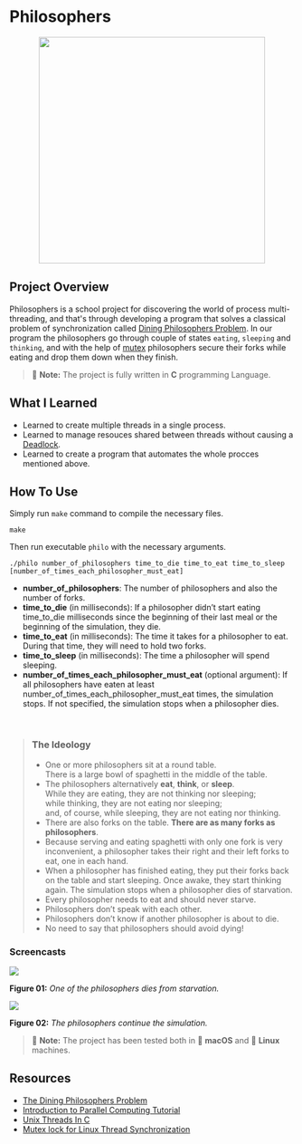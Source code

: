 # Philosophers 

<div align="center">
  <img src="https://upload.wikimedia.org/wikipedia/commons/thumb/7/7b/An_illustration_of_the_dining_philosophers_problem.png/800px-An_illustration_of_the_dining_philosophers_problem.png" width="400" />
</div>

## Project Overview

Philosophers is a school project for discovering the world of process multi-threading, and that's through developing a program that solves a classical problem of synchronization called [Dining Philosophers Problem](https://en.wikipedia.org/wiki/Dining_philosophers_problem). In our program the philosophers go through couple of states `eating`, `sleeping` and `thinking`, and with the help of [mutex](https://learn.microsoft.com/en-us/dotnet/standard/threading/mutexes) philosophers secure their forks while eating and drop them down when they finish.

> :memo: **Note:** The project is fully written in **C** programming Language.

## What I Learned

- Learned to create multiple threads in a single process.
- Learned to manage resouces shared between threads without causing a [Deadlock](https://en.wikipedia.org/wiki/Deadlock).
- Learned to create a program that automates the whole procces mentioned above.

## How To Use

Simply run `make` command to compile the necessary files. 

```console
make
```

Then run executable `philo` with the necessary arguments.

```console
./philo number_of_philosophers time_to_die time_to_eat time_to_sleep [number_of_times_each_philosopher_must_eat]
```

- **number_of_philosophers**: The number of philosophers and also the number
of forks.
- **time_to_die** (in milliseconds): If a philosopher didn’t start eating time_to_die
milliseconds since the beginning of their last meal or the beginning of the simulation, they die.
- **time_to_eat** (in milliseconds): The time it takes for a philosopher to eat.
During that time, they will need to hold two forks.
- **time_to_sleep** (in milliseconds): The time a philosopher will spend sleeping.
- **number_of_times_each_philosopher_must_eat** (optional argument): If all
philosophers have eaten at least number_of_times_each_philosopher_must_eat
times, the simulation stops. If not specified, the simulation stops when a
philosopher dies.
<br>

> ### The Ideology
>
>- One or more philosophers sit at a round table.<br>There is a large bowl of spaghetti in the middle of the table.
>- The philosophers alternatively **eat**, **think**, or **sleep**.<br>
While they are eating, they are not thinking nor sleeping;<br>
while thinking, they are not eating nor sleeping;<br>
and, of course, while sleeping, they are not eating nor thinking.
>- There are also forks on the table. **There are as many forks as philosophers**.
>- Because serving and eating spaghetti with only one fork is very inconvenient, a
philosopher takes their right and their left forks to eat, one in each hand.
>- When a philosopher has finished eating, they put their forks back on the table and
start sleeping. Once awake, they start thinking again. The simulation stops when
a philosopher dies of starvation.
>- Every philosopher needs to eat and should never starve.
>- Philosophers don’t speak with each other.
>- Philosophers don’t know if another philosopher is about to die.
>- No need to say that philosophers should avoid dying!

### Screencasts

![](https://media.giphy.com/media/7HIGNeTVOZlHfIaaea/giphy.gif)

**Figure 01:** *One of the philosophers dies from starvation.*

![](https://media.giphy.com/media/XeUfBFiRPyc0nkzVLp/giphy.gif)

**Figure 02:** *The philosophers continue the simulation.*

> :memo: **Note:** The project has been tested both in 🍏 **macOS** and 🐧 **Linux** machines.

## Resources

- [The Dining Philosophers Problem](https://youtu.be/FYUi-u7UWgw)
- [Introduction to Parallel Computing Tutorial](https://hpc.llnl.gov/documentation/tutorials/introduction-parallel-computing-tutorial)
- [Unix Threads In C](https://youtube.com/playlist?list=PLfqABt5AS4FmuQf70psXrsMLEDQXNkLq2)
- [Mutex lock for Linux Thread Synchronization](https://www.geeksforgeeks.org/mutex-lock-for-linux-thread-synchronization/)
